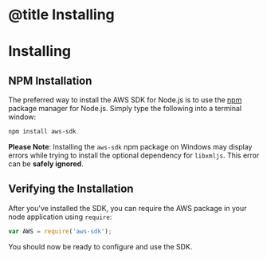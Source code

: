 # @title Installing

# Installing

## NPM Installation

The preferred way to install the AWS SDK for Node.js is to use the
[npm](http://npmjs.org) package manager for Node.js. Simply type the following
into a terminal window:

```sh
npm install aws-sdk
```

**Please Note**: Installing the `aws-sdk` npm package on Windows may display errors while trying to install the optional dependency for `libxmljs`.  This error can be **safely ignored**.

## Verifying the Installation

After you've installed the SDK, you can require the AWS package in your node
application using `require`:

```js
var AWS = require('aws-sdk');
```

You should now be ready to configure and use the SDK.
